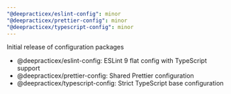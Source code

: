 ```yaml
---
"@deepracticex/eslint-config": minor
"@deepracticex/prettier-config": minor
"@deepracticex/typescript-config": minor
---
```


Initial release of configuration packages

- @deepracticex/eslint-config: ESLint 9 flat config with TypeScript support
- @deepracticex/prettier-config: Shared Prettier configuration
- @deepracticex/typescript-config: Strict TypeScript base configuration
